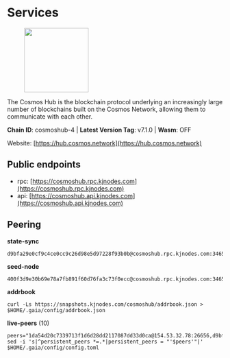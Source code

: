 # Services

<figure><img src="https://raw.githubusercontent.com/kj89/testnet_manuals/main/pingpub/logos/cosmoshub.png" width="150" alt=""><figcaption></figcaption></figure>

The Cosmos Hub is the blockchain protocol underlying an  increasingly large number of blockchains built on the  Cosmos Network, allowing them to communicate with each other.

**Chain ID**: cosmoshub-4 | **Latest Version Tag**: v7.1.0 | **Wasm**: OFF

Website: [https://hub.cosmos.network](https://hub.cosmos.network)


## Public endpoints

* rpc: [https://cosmoshub.rpc.kjnodes.com](https://cosmoshub.rpc.kjnodes.com)
* api: [https://cosmoshub.api.kjnodes.com](https://cosmoshub.api.kjnodes.com)

## Peering

**state-sync**

```
d9bfa29e0cf9c4ce0cc9c26d98e5d97228f93b0b@cosmoshub.rpc.kjnodes.com:34656
```

**seed-node**

```
400f3d9e30b69e78a7fb891f60d76fa3c73f0ecc@cosmoshub.rpc.kjnodes.com:34659
```

**addrbook**
```
curl -Ls https://snapshots.kjnodes.com/cosmoshub/addrbook.json > $HOME/.gaia/config/addrbook.json
```

**live-peers** (10)
```
peers="1da54d20c7339713f1d6d28dd2117087dd33d0ca@154.53.32.78:26656,d9bfa29e0cf9c4ce0cc9c26d98e5d97228f93b0b@65.109.88.38:34656,dd53fa5cfb6a604feb80860d47506d0dd84baa12@142.132.210.234:26656,89c643c1f8bee0eaa680a304eb067905df986643@95.217.122.233:26656,2240ec8c6271ab9a7e8ccf108f78a43c2521d3e6@34.125.189.191:26656,52a6b8f416ba3ed2aafa72e35df28ee4c3ee547b@5.9.108.156:36656,d5cdd27a0aae56776f6fba0b7ba0ee66aeba534a@88.198.11.139:26656,29826fe1aa7aa136b00e513f8043fe91aa92c88c@138.201.63.38:26656,efe3df8397cbb8f070200184fa9f32ef9d790e41@139.180.185.11:26956,44741f1e7a0fd0c66aedaba458ad9b517bc23d3f@54.248.188.49:26656"
sed -i 's|^persistent_peers *=.*|persistent_peers = "'$peers'"|' $HOME/.gaia/config/config.toml
```
